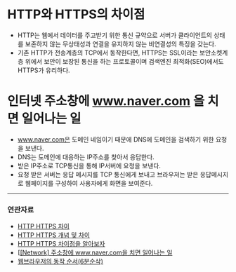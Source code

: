 # HTTP와 HTTPS의 차이점

- HTTP는 웹에서 데이터를 주고받기 위한 통신 규약으로 서버가 클라이언트의 상태를 보존하지 않는 무상태성과 연결을 유지하지 않는 비연결성의 특징을 갖는다.
- 기존 HTTP가 전송계층의 TCP에서 동작한다면, HTTPS는 SSL이라는 보안소켓계층 위에서 보안이 보장된 통신을 하는 프로토콜이며 검색엔진 최적화(SEO)에서도 HTTPS가 유리하다.


# 인터넷 주소창에 www.naver.com 을 치면 일어나는 일

- www.naver.com은 도메인 네임이기 때문에 DNS에 도메인을 검색하기 위한 요청을 보낸다.
- DNS는 도메인에 대응하는 IP주소를 찾아서 응답한다.
- 받은 IP주소로 TCP통신을 통해 IP서버에 요청을 보낸다.
- 요청 받은 서버는 응답 메시지를 TCP 통신에게 보내고 브라우저는 받은 응답메시지로 웹페이지를 구성하여 사용자에게 화면을 보여준다.

---
### 연관자료
- [HTTP HTTPS 차이](https://www.ascentkorea.com/difference-between-http-and-https/)
- [HTTP HTTPS 개념 및 차이](https://mangkyu.tistory.com/98)
- [HTTP HTTPS 차이점을 알아보자](https://devjem.tistory.com/3)
- [[[Network] 주소창에 www.naver.com을 치면 일어나는 일](https://sophia2730.tistory.com/entry/DNS-%EC%A3%BC%EC%86%8C%EC%B0%BD%EC%97%90-wwwnavercom%EC%9D%84-%EC%B9%98%EB%A9%B4-%EC%9D%BC%EC%96%B4%EB%82%98%EB%8A%94-%EC%9D%BC)
- [웹브라우저의 동작 순서(6분순삭)](https://www.youtube.com/watch?v=FQHNg9gCWpg)